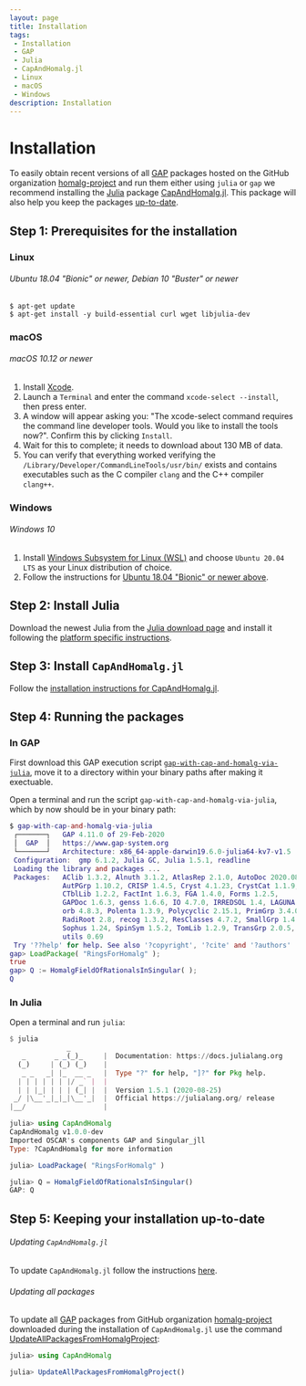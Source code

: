 ```yaml
---
layout: page
title: Installation
tags:
 - Installation
 - GAP
 - Julia
 - CapAndHomalg.jl
 - Linux
 - macOS
 - Windows
description: Installation
---
```


# Installation

To easily obtain recent versions of all [GAP](https://www.gap-system.org/) packages hosted on the GitHub organization [homalg-project](https://github.com/homalg-project/) and run them either using `julia` or `gap` we recommend installing the [Julia](https://julialang.org/) package [CapAndHomalg.jl](https://homalg-project.github.io/pkg/CapAndHomalg.jl). This package will also help you keep the packages [up-to-date](#keeping-your-installation-up-to-date).

## Step 1: Prerequisites for the installation

### Linux

###### Ubuntu 18.04 "Bionic" or newer, Debian 10 "Buster" or newer

```
$ apt-get update
$ apt-get install -y build-essential curl wget libjulia-dev
```

### macOS

###### macOS 10.12 or newer

1. Install [Xcode](https://apps.apple.com/de/app/xcode/id497799835).
2. Launch a `Terminal` and enter the command `xcode-select --install`, then press enter.
3. A window will appear asking you: "The xcode-select command requires the command line developer tools. Would you like to install the tools now?". Confirm this by clicking `Install`.
4. Wait for this to complete; it needs to download about 130 MB of data.
5. You can verify that everything worked verifying the `/Library/Developer/CommandLineTools/usr/bin/` exists and contains executables such as the C compiler `clang` and the C++ compiler `clang++`.


### Windows

###### Windows 10

1. Install [Windows Subsystem for Linux (WSL)](https://docs.microsoft.com/en-us/windows/wsl/install-win10) and choose `Ubuntu 20.04 LTS` as your Linux distribution of choice.
2. Follow the instructions for [Ubuntu 18.04 "Bionic" or newer above](#ubuntu-1804-bionic-or-newer-debian-10-buster-or-newer).

## Step 2: Install Julia

Download the newest Julia from the [Julia download page](https://julialang.org/downloads/) and install it following the [platform specific instructions](https://julialang.org/downloads/platform/).

## Step 3: Install `CapAndHomalg.jl`

Follow the [installation instructions for CapAndHomalg.jl](https://github.com/homalg-project/CapAndHomalg.jl#installation).

## Step 4: Running the packages

### In GAP

First download this GAP execution script [`gap-with-cap-and-homalg-via-julia`](https://raw.githubusercontent.com/homalg-project/CapAndHomalg.jl/master/deps/usr/bin/gap-with-cap-and-homalg-via-julia), move it to a directory within your binary paths after making it exectuable.


Open a terminal and run the script `gap-with-cap-and-homalg-via-julia`, which by now should be in your binary path:

```gap
$ gap-with-cap-and-homalg-via-julia
 ┌───────┐   GAP 4.11.0 of 29-Feb-2020
 │  GAP  │   https://www.gap-system.org
 └───────┘   Architecture: x86_64-apple-darwin19.6.0-julia64-kv7-v1.5
 Configuration:  gmp 6.1.2, Julia GC, Julia 1.5.1, readline
 Loading the library and packages ...
 Packages:   AClib 1.3.2, Alnuth 3.1.2, AtlasRep 2.1.0, AutoDoc 2020.08.11,
             AutPGrp 1.10.2, CRISP 1.4.5, Cryst 4.1.23, CrystCat 1.1.9,
             CTblLib 1.2.2, FactInt 1.6.3, FGA 1.4.0, Forms 1.2.5,
             GAPDoc 1.6.3, genss 1.6.6, IO 4.7.0, IRREDSOL 1.4, LAGUNA 3.9.3,
             orb 4.8.3, Polenta 1.3.9, Polycyclic 2.15.1, PrimGrp 3.4.0,
             RadiRoot 2.8, recog 1.3.2, ResClasses 4.7.2, SmallGrp 1.4.1,
             Sophus 1.24, SpinSym 1.5.2, TomLib 1.2.9, TransGrp 2.0.5,
             utils 0.69
 Try '??help' for help. See also '?copyright', '?cite' and '?authors'
gap> LoadPackage( "RingsForHomalg" );
true
gap> Q := HomalgFieldOfRationalsInSingular( );
Q
```

### In Julia

Open a terminal and run `julia`:

```julia
$ julia
              _
   _       _ _(_)_     |  Documentation: https://docs.julialang.org
  (_)     | (_) (_)    |
   _ _   _| |_  __ _   |  Type "?" for help, "]?" for Pkg help.
  | | | | | | |/ _` |  |
  | | |_| | | | (_| |  |  Version 1.5.1 (2020-08-25)
 _/ |\__'_|_|_|\__'_|  |  Official https://julialang.org/ release
|__/                   |

julia> using CapAndHomalg
CapAndHomalg v1.0.0-dev
Imported OSCAR's components GAP and Singular_jll
Type: ?CapAndHomalg for more information

julia> LoadPackage( "RingsForHomalg" )

julia> Q = HomalgFieldOfRationalsInSingular()
GAP: Q

```

## Step 5: Keeping your installation up-to-date

###### Updating `CapAndHomalg.jl`

To update `CapAndHomalg.jl` follow the instructions [here](https://homalg-project.github.io/CapAndHomalg.jl/dev/#Updating).

###### Updating all packages

To update all [GAP](https://www.gap-system.org/) packages from GitHub organization [homalg-project](https://github.com/homalg-project/) downloaded during the installation of `CapAndHomalg.jl` use the command [UpdateAllPackagesFromHomalgProject](https://homalg-project.github.io/CapAndHomalg.jl/dev/#CapAndHomalg.UpdateAllPackagesFromHomalgProject):

```julia
julia> using CapAndHomalg

julia> UpdateAllPackagesFromHomalgProject()
```